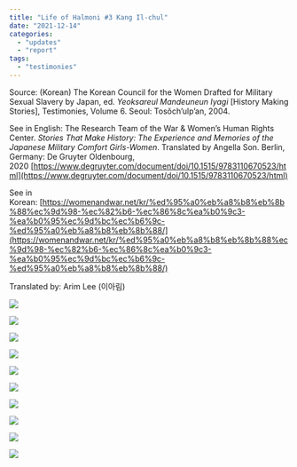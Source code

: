 ```yaml
---
title: "Life of Halmoni #3 Kang Il-chul"
date: "2021-12-14"
categories: 
  - "updates"
  - "report"
tags: 
  - "testimonies"
---
```


Source: (Korean) The Korean Council for the Women Drafted for Military Sexual Slavery by Japan, ed. _Yeoksareul Mandeuneun Iyagi_ \[History Making Stories\], Testimonies, Volume 6. Seoul: Tosŏch’ulp’an, 2004. 

See in English: The Research Team of the War & Women’s Human Rights Center. _Stories That Make History: The Experience and Memories of the Japanese Military Comfort Girls-Women_. Translated by Angella Son. Berlin, Germany: De Gruyter Oldenbourg, 2020 [https://www.degruyter.com/document/doi/10.1515/9783110670523/html](https://www.degruyter.com/document/doi/10.1515/9783110670523/html)

See in Korean: [https://womenandwar.net/kr/%ed%95%a0%eb%a8%b8%eb%8b%88%ec%9d%98-%ec%82%b6-%ec%86%8c%ea%b0%9c3-%ea%b0%95%ec%9d%bc%ec%b6%9c-%ed%95%a0%eb%a8%b8%eb%8b%88/](https://womenandwar.net/kr/%ed%95%a0%eb%a8%b8%eb%8b%88%ec%9d%98-%ec%82%b6-%ec%86%8c%ea%b0%9c3-%ea%b0%95%ec%9d%bc%ec%b6%9c-%ed%95%a0%eb%a8%b8%eb%8b%88/)

Translated by: Arim Lee (이아림)

![](https://r2.womenandwar.net/2021/12/영문211214_할머니의삶_3_강일출_1-1024x1024.png)

![](https://r2.womenandwar.net/2021/12/영문211214_할머니의삶_3_강일출_2-1024x1024.png)

![](https://r2.womenandwar.net/2021/12/영문211214_할머니의삶_3_강일출_3-1024x1024.png)

![](https://r2.womenandwar.net/2021/12/영문211214_할머니의삶_3_강일출_4-1024x1024.png)

![](https://r2.womenandwar.net/2021/12/영문211214_할머니의삶_3_강일출_5-1024x1024.png)

![](https://r2.womenandwar.net/2021/12/영문211214_할머니의삶_3_강일출_6-1024x1024.png)

![](https://r2.womenandwar.net/2021/12/영문211214_할머니의삶_3_강일출_7-1024x1024.png)

![](https://r2.womenandwar.net/2021/12/영문211214_할머니의삶_3_강일출_8-1024x1024.png)

![](https://r2.womenandwar.net/2021/12/영문211214_할머니의삶_3_강일출_9-1024x1024.png)

![](https://r2.womenandwar.net/2021/12/영문211214_할머니의삶_3_강일출_10-1024x1024.png)
